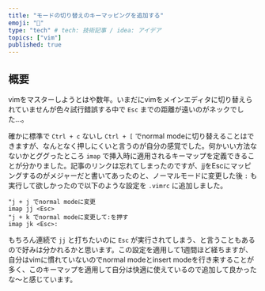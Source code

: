 ```yaml
---
title: "モードの切り替えのキーマッピングを追加する"
emoji: "📝"
type: "tech" # tech: 技術記事 / idea: アイデア
topics: ["vim"]
published: true
---
```


## 概要

vimをマスターしようとはや数年。いまだにvimをメインエディタに切り替えられていませんが色々試行錯誤する中で `Esc` までの距離が遠いのがネックでした...。

確かに標準で `Ctrl + c` ないし `Ctrl + [` でnormal modeに切り替えることはできますが、なんとなく押しにくいと言うのが自分の感覚でした。何かいい方法なないかとググったところ `imap` で挿入時に適用されるキーマップを定義できることが分かりました。記事のリンクは忘れてしまったのですが、jjをEscにマッピングするのがメジャーだと書いてあったのと、ノーマルモードに変更した後 `:` も実行して欲しかったので以下のような設定を `.vimrc` に追加しました。

```text
"j + j でnormal modeに変更
imap jj <Esc>
"j + k でnormal modeに変更して:を押す
imap jk <Esc>:
```

もちろん連続で `jj` と打ちたいのに `Esc` が実行されてしまう、と言うこともあるので好みは分かれるかと思います。この設定を適用して1週間ほど経ちますが、自分はvimに慣れていないのでnormal modeとinsert modeを行き来することが多く、このキーマップを適用して自分は快適に使えているので追加して良かったな〜と感じています。
